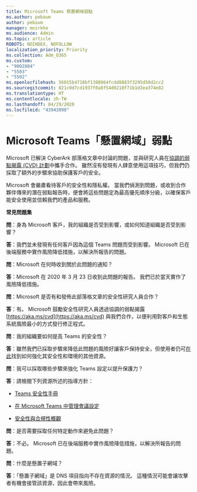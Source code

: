 ```yaml
---
title: Microsoft Teams 懸置網域弱點
ms.author: pebaum
author: pebaum
manager: mnirkhe
ms.audience: Admin
ms.topic: article
ROBOTS: NOINDEX, NOFOLLOW
localization_priority: Priority
ms.collection: Adm_O365
ms.custom:
- "9002884"
- "5503"
- "5502"
ms.openlocfilehash: 56015b4718bf1388964fcdd8883f3295d50d2cc2
ms.sourcegitcommit: 821c0d7cd1937f0a8f54d0210f71b1d3ea374e82
ms.translationtype: HT
ms.contentlocale: zh-TW
ms.lasthandoff: 04/29/2020
ms.locfileid: "43943898"
---
```

# <a name="microsoft-teams-dangling-domain-vulnerability"></a>Microsoft Teams「懸置網域」弱點

Microsoft 已解決 CyberArk 部落格文章中討論的問題，並與研究人員在[協調的弱點揭露 (CVD) 計劃](https://aka.ms/cvd)中攜手合作。 雖然沒有發現有人肆意使用這項技巧，但我們仍採取了額外的步驟來協助保護客戶的安全。

Microsoft 會嚴肅看待客戶的安全性和隱私權。 當我們偵測到問題，或收到合作夥伴傳來的潛在弱點報告時，便會將這些問題定為最高優先順序分級，以確保客戶能安全使用並信賴我們的產品和服務。

**常見問題集**

**問**：身為 Microsoft 客戶，我的組織是否受到影響，或如何知道組織是否受到影響？

**答**：我們並未發現有任何客戶因為這個 Teams 問題而受到影響。 Microsoft 已在後端服務中實作風險降低措施，以解決所報告的問題。

**問**：Microsoft 在何時收到關於此問題的通知？

**答**：Microsoft 在 2020 年 3 月 23 日收到此問題的報告。 我們已於當天實作了風險降低措施。

**問**：Microsoft 是否有和發佈此部落格文章的安全性研究人員合作？

**答**：有。 Microsoft 鼓勵安全性研究人員透過協調的弱點揭露 [https://aka.ms/cvd](https://aka.ms/cvd) 與我們合作，以便利用對客戶和生態系統風險最小的方式發行修正程式。  

**問**：我的組織要如何提高 Teams 的安全性？  

**答**：雖然我們已採取步驟來降低此問題的風險好讓客戶保持安全，但使用者仍可[在此](https://www.microsoft.com/microsoft-365/blog/2020/04/06/it-professionals-privacy-security-microsoft-teams/)找到如何強化其安全性和環境的其他資源。  

**問**：我可以採取哪些步驟來強化 Teams 設定以提升保護力？

**答**：請檢閱下列資源所述的指導方針： 

- [Teams 安全性手冊](https://docs.microsoft.com/microsoftteams/teams-security-guide)

- [在 Microsoft Teams 中管理會議設定](https://docs.microsoft.com/microsoftteams/meeting-settings-in-teams)

- [安全性與合規性概觀](https://docs.microsoft.com/microsoftteams/security-compliance-overview)

**問**：是否需要採取任何特定動作來避免此問題？

**答**：不必。 Microsoft 已在後端服務中實作風險降低措施，以解決所報告的問題。

**問**：什麼是懸置子網域？

**答**：「懸置子網域」是 DNS 項目指向不存在資源的情況。  這種情況可能會讓攻擊者有機會接管該資源，因此會帶來風險。
